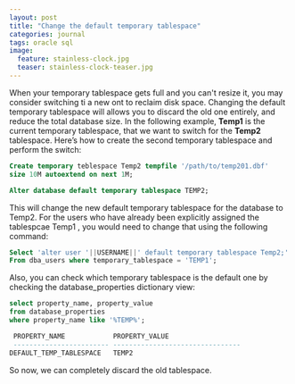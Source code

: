 ```yaml
---
layout: post
title: "Change the default temporary tablespace"
categories: journal
tags: oracle sql
image:
  feature: stainless-clock.jpg
  teaser: stainless-clock-teaser.jpg
---
```

When your temporary tablespace gets full and you can't resize it, you may consider switching ti a new ont to reclaim disk space. Changing the default temporary tablespace will allows you to discard the old one entirely, and reduce the total database size.
In the following example, **Temp1** is the current temporary tablespace, that we want to switch for the **Temp2** tablespace.
Here’s how to create the second temporary tablespace and perform the switch:

```sql
Create temporary teblespace Temp2 tempfile '/path/to/temp201.dbf'
size 10M autoextend on next 1M;

Alter database default temporary tablespace TEMP2;
```

This will change the new default temporary tablespace for the database to Temp2. For the users who have already been explicitly assigned the tablespcae Temp1 , you would need to change that using the following command:

```sql
Select 'alter user '||USERNAME||' default temporary tablespace Temp2;'
From dba_users where temporary_tablespace = 'TEMP1';
```

Also, you can check which temporary tablespace is the default one by checking the database_properties dictionary view:

```sql
select property_name, property_value
from database_properties
where property_name like '%TEMP%';

 PROPERTY_NAME            PROPERTY_VALUE
 ------------------------ --------------------------------
DEFAULT_TEMP_TABLESPACE   TEMP2
```

So now, we can completely discard the old tablespace.
